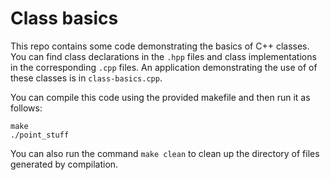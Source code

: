 Class basics
============

This repo contains some code demonstrating the basics of C++ classes.  You can find class declarations in the `.hpp` files and class implementations in the corresponding `.cpp` files.  An application demonstrating the use of of these classes is in `class-basics.cpp`.

You can compile this code using the provided makefile and then run it as follows:
```
make
./point_stuff
```
You can also run the command `make clean` to clean up the directory of files generated by compilation.
